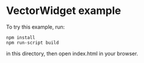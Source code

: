 # VectorWidget example

To try this example, run:

```
npm install
npm run-script build
```

in this directory, then open index.html in your browser.

